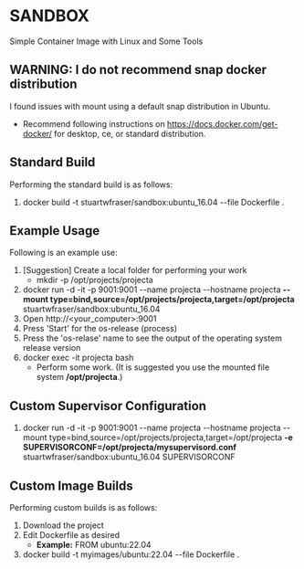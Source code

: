 # SANDBOX
Simple Container Image with Linux and Some Tools

## WARNING: I do not recommend snap docker distribution
I found issues with mount using a default snap distribution in Ubuntu. 
* Recommend following instructions on https://docs.docker.com/get-docker/ for desktop, ce, or standard distribution.

## Standard Build
Performing the standard build is as follows:

1. docker build -t stuartwfraser/sandbox:ubuntu_16.04 --file Dockerfile .

## Example Usage
Following is an example use:

1. [Suggestion] Create a local folder for performing your work
    * mkdir -p /opt/projects/projecta
2. docker run -d -it -p 9001:9001 --name projecta --hostname projecta **--mount type=bind,source=/opt/projects/projecta,target=/opt/projecta** stuartwfraser/sandbox:ubuntu_16.04
3. Open http://<your_computer>:9001
4. Press 'Start' for the os-release (process)
5. Press the 'os-relase' name to see the output of the operating system release version
6. docker exec -it projecta bash
    * Perform some work. (It is suggested you use the mounted file system **/opt/projecta**.)

## Custom Supervisor Configuration
1. docker run -d -it -p 9001:9001 --name projecta --hostname projecta --mount type=bind,source=/opt/projects/projecta,target=/opt/projecta **-e SUPERVISORCONF=/opt/projecta/mysupervisord.conf** stuartwfraser/sandbox:ubuntu_16.04
SUPERVISORCONF

## Custom Image Builds
Performing custom builds is as follows:

1. Download the project
2. Edit Dockerfile as desired
    * **Example:** FROM ubuntu:22.04
3. docker build -t myimages/ubuntu:22.04 --file Dockerfile .

